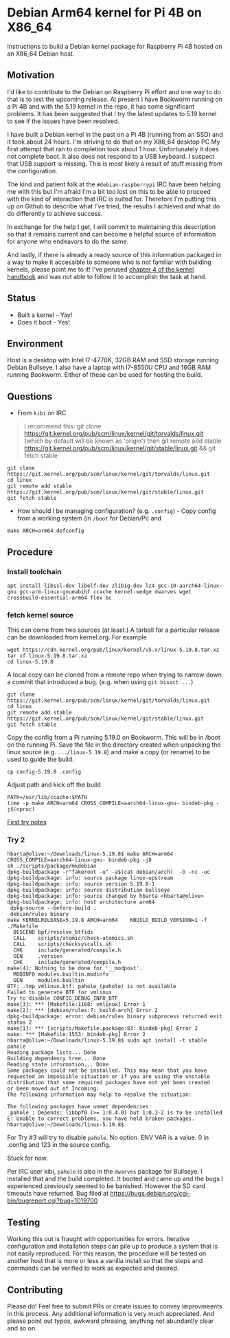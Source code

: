 # Debian Arm64 kernel for Pi 4B on X86_64

Instructions to build a Debian kernel package for Raspberry Pi 4B hosted on an X86_64 Debian host.

## Motivation

I'd like to contribute to the Debian on Raspberry Pi effort and one way to do that is to test the upcoming release. At present I have Bookworm running on a Pi 4B and with the 5.19 kernel in the repo, it has some significant problems. It has been suggested that I try the latest updates to 5.19 kernel to see if the issues have been resolved.

I have built a Debian kernel in the past on a Pi 4B (running from an SSD) and it took about 24 hours. I'm striving to do that on my X86_64 desktop PC My first attempt that ran to completion took about 1 hour. Unfortunately it does not complete boot. It also does not respond to a USB keyboard. I suspect that USB support is missing. This is most likely a result of stuff missing from the configuration.

The kind and patient folk at the `#debian-raspberrypi` IRC have been helping me with this but I'm afraid I'm a bit too lost on this to be able to proceed with the kind of interaction that IRC is suited for. Therefore I'm putting this up on Github to describe what I've tried, the results I achieved and what do do differently to achieve success.

In exchange for the help I get, I will commit to maintaining this description so that it remains current and can become a helpful source of information for anyone who endeavors to do the same.

And lastly, if there is already a ready source of this information packaged in a way to make it accessible to someone who is not familiar with building kernels, please point me to it! I've perused [chapter 4 of the kernel handbook](https://kernel-team.pages.debian.net/kernel-handbook/ch-common-tasks.html) and was not able to follow it to accomplish the task at hand.

## Status

* Built a kernel - Yay!
* Does it boot - Yes!

## Environment

Host is a desktop with Intel I7-4770K, 32GB RAM and SSD storage running Debian Bullseye. I also have a laptop with I7-8550U CPU and 16GB RAM running Bookworm. Either of these can be used for hosting the build.

## Questions

* From `kibi` on IRC
> I recommend this: git clone https://git.kernel.org/pub/scm/linux/kernel/git/torvalds/linux.git (which by default will be known as 'origin') then git remote add stable https://git.kernel.org/pub/scm/linux/kernel/git/stable/linux.git && git fetch stable

```text
git clone https://git.kernel.org/pub/scm/linux/kernel/git/torvalds/linux.git
cd linux
git remote add stable https://git.kernel.org/pub/scm/linux/kernel/git/stable/linux.git
git fetch stable
```

* How should I be managing configuration? (e.g. `.config`) - Copy config from a working system (in `/boot` for Debian/Pi) and

```text
make ARCH=arm64 defconfig
```

## Procedure

### Install toolchain

```text
apt install libssl-dev libelf-dev zlib1g-dev lz4 gcc-10-aarch64-linux-gnu gcc-arm-linux-gnueabihf ccache kernel-wedge dwarves wget crossbuild-essential-arm64 flex bc
```

### fetch kernel source

This can come from two sources (at least.) A tarball for a particular release can be downloaded from kernel.org. For example

```text
wget https://cdn.kernel.org/pub/linux/kernel/v5.x/linux-5.19.8.tar.xz
tar xf linux-5.19.8.tar.xz
cd linux-5.19.8
```

A local copy can be cloned from a remote repo when trying to narrow down a commit that introduced a bug. (e.g. when using `git bisect ...`)

```text
git clone https://git.kernel.org/pub/scm/linux/kernel/git/torvalds/linux.git
cd linux
git remote add stable https://git.kernel.org/pub/scm/linux/kernel/git/stable/linux.git
git fetch stable
```

Copy the config from a Pi running 5.19.0 on Bookworm. This will be in /boot on the running Pi. Save the file in the directory created when unpacking the linux source (e.g. `.../linux-5.19.8`) and make a copy (or rename) to be used to guide the build.

```text
cp config-5.19.8 .config
```

Adjust path and kick off the build

```text
PATH=/usr/lib/ccache:$PATH
time -p make ARCH=arm64 CROSS_COMPILE=aarch64-linux-gnu- bindeb-pkg -j$(nproc)
```
[First try notes](try-1.md)

### Try 2

```text
hbarta@olive:~/Downloads/linux-5.19.8$ make ARCH=arm64 CROSS_COMPILE=aarch64-linux-gnu- bindeb-pkg -j8
sh ./scripts/package/mkdebian
dpkg-buildpackage -r"fakeroot -u" -a$(cat debian/arch)  -b -nc -uc
dpkg-buildpackage: info: source package linux-upstream
dpkg-buildpackage: info: source version 5.19.8-1
dpkg-buildpackage: info: source distribution bullseye
dpkg-buildpackage: info: source changed by hbarta <hbarta@olive>
dpkg-buildpackage: info: host architecture arm64
 dpkg-source --before-build .
 debian/rules binary
make KERNELRELEASE=5.19.8 ARCH=arm64    KBUILD_BUILD_VERSION=1 -f ./Makefile
  DESCEND bpf/resolve_btfids
  CALL    scripts/atomic/check-atomics.sh
  CALL    scripts/checksyscalls.sh
  CHK     include/generated/compile.h
  GEN     .version
  CHK     include/generated/compile.h
make[4]: Nothing to be done for '__modpost'.
  MODINFO modules.builtin.modinfo
  GEN     modules.builtin
BTF: .tmp_vmlinux.btf: pahole (pahole) is not available
Failed to generate BTF for vmlinux
Try to disable CONFIG_DEBUG_INFO_BTF
make[3]: *** [Makefile:1168: vmlinux] Error 1
make[2]: *** [debian/rules:7: build-arch] Error 2
dpkg-buildpackage: error: debian/rules binary subprocess returned exit status 2
make[1]: *** [scripts/Makefile.package:83: bindeb-pkg] Error 2
make: *** [Makefile:1553: bindeb-pkg] Error 2
hbarta@olive:~/Downloads/linux-5.19.8$ sudo apt install -t stable pahole
Reading package lists... Done
Building dependency tree... Done
Reading state information... Done
Some packages could not be installed. This may mean that you have
requested an impossible situation or if you are using the unstable
distribution that some required packages have not yet been created
or been moved out of Incoming.
The following information may help to resolve the situation:

The following packages have unmet dependencies:
 pahole : Depends: libbpf0 (>= 1:0.4.0) but 1:0.3-2 is to be installed
E: Unable to correct problems, you have held broken packages.
hbarta@olive:~/Downloads/linux-5.19.8$ 
```

For Try #3 will try to disable `pahole`. No option. ENV VAR is a value. 0 in .config and 123 in the source config.

Stuck for now.

Per IRC user kibi, `pahole` is also in the `dwarves` package for Bullseye. I installed that and the build completed. It booted and came up and the bugs I experienced previously seemed to be banished. However the SD card timeouts have returned. Bug filed at <https://bugs.debian.org/cgi-bin/bugreport.cgi?bug=1019700>

## Testing

Working this out is fraught with opportunities for errors. Iterative configuration and installation steps can pile up to produce a system that is not easily reproduced. For this reason, the procedure will be tested on another host that is more or less a vanilla install so that the steps and commands can be verified to work as expected and desired.

## Contributing

Please do! Feel free to submit PRs or create issues to convey improvmeents in this process. Any additional information is very much appreciated. And please point out typos, awkward phrasing, anything not abundantly clear and so on.